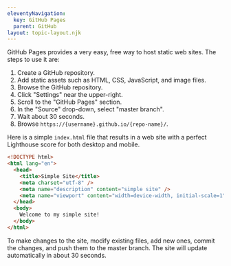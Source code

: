 ```yaml
---
eleventyNavigation:
  key: GitHub Pages
  parent: GitHub
layout: topic-layout.njk
---
```


GitHub Pages provides a very easy, free way to host static web sites.
The steps to use it are:

1. Create a GitHub repository.
1. Add static assets such as HTML, CSS, JavaScript, and image files.
1. Browse the GitHub repository.
1. Click "Settings" near the upper-right.
1. Scroll to the "GitHub Pages" section.
1. In the "Source" drop-down, select "master branch".
1. Wait about 30 seconds.
1. Browse `https://{username}.github.io/{repo-name}/`.

Here is a simple `index.html` file that results in a web site
with a perfect Lighthouse score for both desktop and mobile.

```html
<!DOCTYPE html>
<html lang="en">
  <head>
    <title>Simple Site</title>
    <meta charset="utf-8" />
    <meta name="description" content="simple site" />
    <meta name="viewport" content="width=device-width, initial-scale=1" />
  </head>
  <body>
    Welcome to my simple site!
  </body>
</html>
```

To make changes to the site, modify existing files, add new ones,
commit the changes, and push them to the master branch.
The site will update automatically in about 30 seconds.
